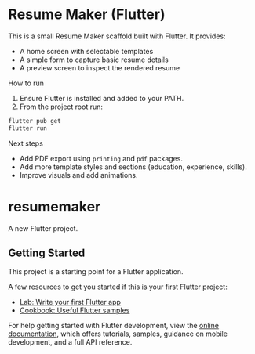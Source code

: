 # Resume Maker (Flutter)

This is a small Resume Maker scaffold built with Flutter. It provides:

- A home screen with selectable templates
- A simple form to capture basic resume details
- A preview screen to inspect the rendered resume

How to run

1. Ensure Flutter is installed and added to your PATH.
2. From the project root run:

```powershell
flutter pub get
flutter run
```

Next steps

- Add PDF export using `printing` and `pdf` packages.
- Add more template styles and sections (education, experience, skills).
- Improve visuals and add animations.
# resumemaker

A new Flutter project.

## Getting Started

This project is a starting point for a Flutter application.

A few resources to get you started if this is your first Flutter project:

- [Lab: Write your first Flutter app](https://docs.flutter.dev/get-started/codelab)
- [Cookbook: Useful Flutter samples](https://docs.flutter.dev/cookbook)

For help getting started with Flutter development, view the
[online documentation](https://docs.flutter.dev/), which offers tutorials,
samples, guidance on mobile development, and a full API reference.
